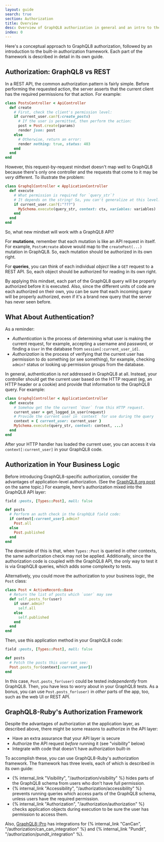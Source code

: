 ```yaml
---
layout: guide
search: true
section: Authorization
title: Overview
desc: Overview of GraphQL8 authorization in general and an intro to the built-in framework.
index: 0
---
```


Here's a conceptual approach to GraphQL8 authorization, followed by an introduction to the built-in authorization framework. Each part of the framework is described in detail in its own guide.

## Authorization: GraphQL8 vs REST

In a REST API, the common authorization pattern is fairly simple. Before performing the requested action, the server asserts that the current client has the required permissions for that action. For example:

```ruby
class PostsController < ApiController
  def create
    # First, check the client's permission level:
    if current_user.can?(:create_posts)
      # If the user is permitted, then perform the action:
      post = Post.create(params)
      render json: post
    else
      # Otherwise, return an error:
      render nothing: true, status: 403
    end
  end
end
```

However, this request-by-request mindset doesn't map well to GraphQL8 because there's only one controller and the requests that come to it may be _very_ different. To illustrate the problem:

```ruby
class GraphqlController < ApplicationController
  def execute
    # What permission is required for `query_str`?
    # It depends on the string! So, you can't generalize at this level.
    if current_user.can?(:"???")
      MySchema.execute(query_str, context: ctx, variables: variables)
    end
  end
end
```

So, what new mindset will work with a GraphQL8 API?

For __mutations__, remember that each mutation is like an API request in itself. For example, `Posts#create` above would map to the `createPost(...)` mutation in GraphQL8. So, each mutation should be authorized in its own right.

For __queries__, you can think of each individual _object_ like a `GET` request to a REST API. So, each object should be authorized for reading in its own right.

By applying this mindset, each part of the GraphQL8 query will be properly authorized before it is executed. Also, since the different units of code are each authorized on their own, you can be sure that each incoming query will be properly authorized, even if it's a brand new query that the server has never seen before.

## What About Authentication?

As a reminder:

- _Authentication_ is the process of determining what user is making the current request, for example, accepting a username and password, or finding a `User` in the database from `session[:current_user_id]`.
- _Authorization_ is the process of verifying that the current user has permission to do something (or see something), for example, checking `admin?` status or looking up permission groups from the database.

In general, authentication is _not_ addressed in GraphQL8 at all. Instead, your controller should get the current user based on the HTTP request (eg, an HTTP header or a cookie) and provide that information to the GraphQL8 query. For example:

```ruby
class GraphqlController < ApplicationController
  def execute
    # Somehow get the the current `User` from this HTTP request.
    current_user = get_logged_in_user(request)
    # Provide the current user in `context` for use during the query
    context = { current_user: current_user }
    MySchema.execute(query_str, context: context, ...)
  end
end
```

After your HTTP handler has loaded the current user, you can access it via `context[:current_user]` in your GraphQL8 code.

## Authorization in Your Business Logic

Before introducing GraphQL8-specific authorization, consider the advantages of application-level authorization. (See the [GraphQL8.org post](https://graphql.org/learn/authorization/) on the same topic.) For example, here's authorization mixed into the GraphQL8 API layer:

```ruby
field :posts, [Types::Post], null: false

def posts
  # Perform an auth check in the GraphQL8 field code:
  if context[:current_user].admin?
    Post.all
  else
    Post.published
  end
end
```

The downside of this is that, when `Types::Post` is queried in other contexts, the same authorization check may not be applied. Additionally, since the authorization code is coupled with the GraphQL8 API, the only way to test it is via GraphQL8 queries, which adds some complexity to tests.

Alternatively, you could move the authorization to your business logic, the `Post` class:

```ruby
class Post < ActiveRecord::Base
  # Return the list of posts which `user` may see
  def self.posts_for(user)
    if user.admin?
      self.all
    else
      self.published
    end
  end
end
```

Then, use this application method in your GraphQL8 code:

```ruby
field :posts, [Types::Post], null: false

def posts
  # Fetch the posts this user can see:
  Post.posts_for(context[:current_user])
end
```

In this case, `Post.posts_for(user)` could be tested _independently_ from GraphQL8. Then, you have less to worry about in your GraphQL8 tests. As a bonus, you can use `Post.posts_for(user)` in _other_ parts of the app, too, such as the web UI or REST API.

## GraphQL8-Ruby's Authorization Framework

Despite the advantages of authorization at the application layer, as described above, there might be some reasons to authorize in the API layer:

- Have an extra assurance that your API layer is secure
- Authorize the API request _before_ running it (see "visibility" below)
- Integrate with code that doesn't have authorization built-in

To accomplish these, you can use GraphQL8-Ruby's authorization framework. The framework has three levels, each of which is described in its own guide:

- {% internal_link "Visibility", "/authorization/visibility" %} hides parts of the GraphQL8 schema from users who don't have full permission.
- {% internal_link "Accessibility", "/authorization/accessibility" %} prevents running queries which access parts of the GraphQL8 schema, unless users have the required permission.
- {% internal_link "Authorization", "/authorization/authorization" %} checks application objects during execution to be sure the user has permission to access them.

Also, [GraphQL8::Pro](http://graphql.pro) has integrations for {% internal_link "CanCan", "/authorization/can_can_integration" %} and {% internal_link "Pundit", "/authorization/pundit_integration" %}.
